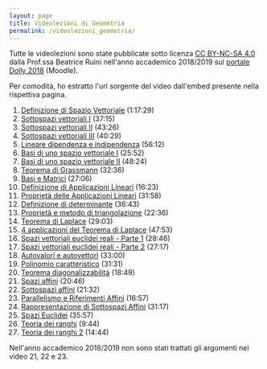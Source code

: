 ```yaml
---
layout: page
title: Videolezioni di Geometria
permalink: /videolezioni_geometria/
---
```


Tutte le videolezioni sono state pubblicate sotto licenza [CC BY-NC-SA 4.0](https://creativecommons.org/licenses/by-nc-sa/4.0/) dalla Prof.ssa Beatrice Ruini nell'anno accademico 2018/2019 sul [portale Dolly 2018](https://dolly.fim.unimore.it/2018/course/view.php?id=14#section-0) (Moodle).

Per comodità, ho estratto l'url sorgente del video dall'embed presente nella rispettiva pagina.

1. [Definizione di Spazio Vettoriale](https://www.youtube.com/watch?v=7eHEzf4403c) (1:17:29)
2. [Sottospazi vettoriali I](https://www.youtube.com/watch?v=FPqrULk5HBU) (37:15)
3. [Sottospazi vettoriali II](https://www.youtube.com/watch?v=ubDWUw9hk0k) (43:26)
4. [Sottospazi vettoriali III](https://www.youtube.com/watch?v=381n4NPb6Oc) (40:29)
5. [Lineare dipendenza e indipendenza](https://www.youtube.com/watch?v=9YVQ5olYrh0) (56:12)
6. [Basi di uno spazio vettoriale I](https://www.youtube.com/watch?v=mEF_lcTzEoE) (25:52)
7. [Basi di uno spazio vettoriale II](https://www.youtube.com/watch?v=k1r9JfXY53k) (48:24)
8. [Teorema di Grassmann](https://www.youtube.com/watch?v=3sqB-MMyCWM) (32:36)
9. [Basi e Matrici](https://www.youtube.com/watch?v=Rd6AB_jE7YI) (27:06)
10. [Definizione di Applicazioni Lineari](https://www.youtube.com/watch?v=rmd7ffZeVYk) (16:23)
11. [Proprietà delle Applicazioni Lineari](https://www.youtube.com/watch?v=MH7ztQGkqmw) (31:58)
12. [Definizione di determinante](https://www.youtube.com/watch?v=EwubcLwBdzk) (36:43)
13. [Proprietà e metodo di triangolazione](https://www.youtube.com/watch?v=SFusGarV6HI) (22:36)
14. [Teorema di Laplace](https://www.youtube.com/watch?v=BqZDWnKl2nQ) (29:03)
15. [4 applicazioni del Teorema di Laplace](https://www.youtube.com/watch?v=2tr3y725GY0) (47:53)
16. [Spazi vettoriali euclidei reali - Parte 1](https://www.youtube.com/watch?v=W7Z1hm-jwMM) (28:46)
17. [Spazi vettoriali euclidei reali - Parte 2](https://www.youtube.com/watch?v=zjmKE9TMGm8) (27:17)
18. [Autovalori e autovettori](https://www.youtube.com/watch?v=XlrlcnvcTtQ) (33:00)
19. [Polinomio caratteristico](https://www.youtube.com/watch?v=61icRbgWTdI) (31:31)
20. [Teorema diagonalizzabilità](https://www.youtube.com/watch?v=wm5V6en9OFo) (18:49)
21. [Spazi affini](https://player.vimeo.com/video/291457587) (20:46)
22. [Sottospazi affini](https://player.vimeo.com/video/291458991) (21:32)
23. [Parallelismo e Riferimenti Affini](https://player.vimeo.com/video/291510181) (16:57)
24. [Rappresentazione di Sottospazi Affini](https://player.vimeo.com/video/291510296) (31:17)
25. [Spazi Euclidei](https://player.vimeo.com/video/291510612) (35:57)
26. [Teoria dei ranghi](https://player.vimeo.com/video/291510964) (9:44)
27. [Teoria dei ranghi 2](https://player.vimeo.com/video/291510862) (14:44)

Nell'anno accademico 2018/2019 non sono stati trattati gli argomenti nei video 21, 22 e 23.
